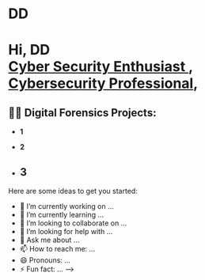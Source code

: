 # DD
<h1>Hi, DD <br/><a href="https://github.com/XwX72e8Qych2AmLJX8hPy">Cyber Security Enthusiast </a>, <a href="www.linkedin.com/in/deshard-dennison-3b8382270/">Cybersecurity Professional</a>, 
<h2>👨‍💻 Digital Forensics Projects:</h2>

- <b>1</b>

- <b>2</b>
 
- <b>3</b>
  - 


Here are some ideas to get you started:

- 🔭 I’m currently working on ...
- 🌱 I’m currently learning ...
- 👯 I’m looking to collaborate on ...
- 🤔 I’m looking for help with ...
- 💬 Ask me about ...
- 📫 How to reach me: ...
- 😄 Pronouns: ...
- ⚡ Fun fact: ...
-->
